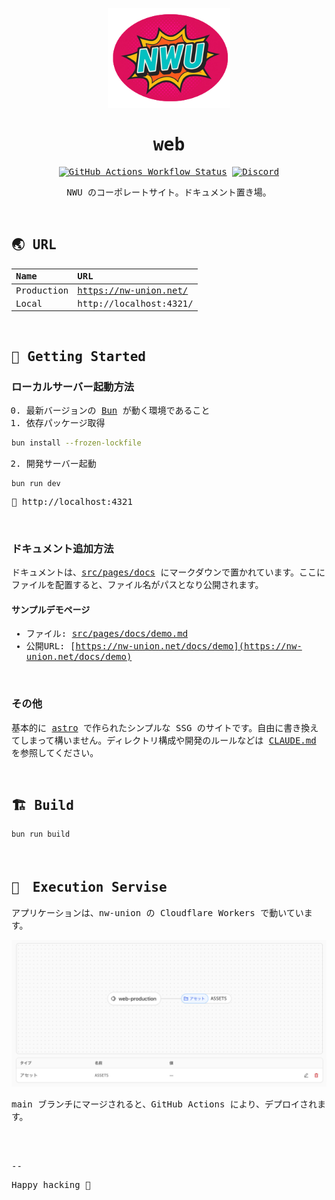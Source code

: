 <samp>
<p align="center">
  <img src="public/img/icon_256_round.png" alt="Logo" width="196">
</p>

<h1 align="center">web</h1>

<!-- Badge -->
<p align="center">
<a href="https://github.com/nw-union/web/actions/workflows/push_main.yml"><img alt="GitHub Actions Workflow Status" src="https://img.shields.io/github/actions/workflow/status/nw-union/web/push_main.yml?style=flat-square&logo=github&label=deploy"></a>
<a href="https://discord.com/channels/805068364476973076/1396169702866419906"><img alt="Discord" src="https://img.shields.io/discord/805068364476973076?style=flat-square"></a>
</p>

<!-- About this Project -->
<p align="center">
NWU のコーポレートサイト。ドキュメント置き場。
</p>
<br />

## 🌏 URL

| Name       | URL                    |
| :--------- | :--------------------- |
| Production | https://nw-union.net/  |
| Local      | http://localhost:4321/ |

<br/>

## 🔰 Getting Started

### ローカルサーバー起動方法

0. 最新バージョンの [Bun](https://bun.com/) が動く環境であること
1. 依存パッケージ取得
```bash
bun install --frozen-lockfile
```
2. 開発サーバー起動
```
bun run dev
```
🏃 http://localhost:4321

<br/>

### ドキュメント追加方法

ドキュメントは、[src/pages/docs](./src/pages/docs/) にマークダウンで置かれています。ここにファイルを配置すると、ファイル名がパスとなり公開されます。

#### サンプルデモページ
- ファイル: [src/pages/docs/demo.md](./src/pages/docs/demo.md)
- 公開URL: [https://nw-union.net/docs/demo](https://nw-union.net/docs/demo)

<br/>

### その他

基本的に [astro](https://astro.build/) で作られたシンプルな SSG のサイトです。自由に書き換えてしまって構いません。ディレクトリ構成や開発のルールなどは [CLAUDE.md](./CLAUDE.md) を参照してください。

<br/>

## 🏗️ Build

```
bun run build
```

<br/>

## 🚀　Execution Servise

アプリケーションは、nw-union の Cloudflare Workers で動いています。

<img src="public/img/docs/cloudflareworkers.png" alt="cloudflareworkers" width="792">

main ブランチにマージされると、GitHub Actions により、デプロイされます。

<br/>
<br/>

--

Happy hacking 💛
</samp>
